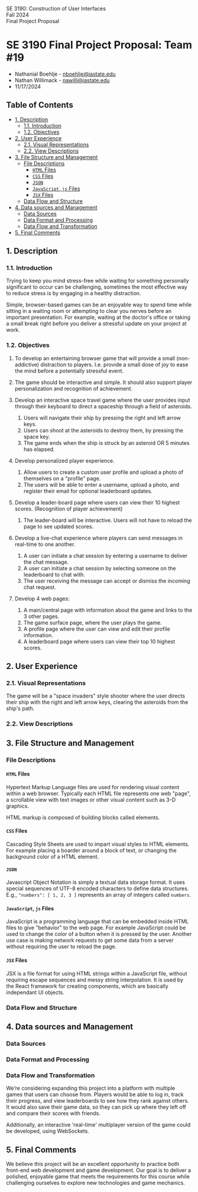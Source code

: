 SE 3190: Construction of User Interfaces  
Fall 2024  
Final Project Proposal

# SE 3190 Final Project Proposal: Team #19  <!-- omit from toc --> 

- Nathanial Boehlje - nboehlje@iastate.edu
- Nathan Willimack - nawilli@iastate.edu
- 11/17/2024

## Table of Contents <!-- omit from toc --> 
- [1. Description](#1-description)
  - [1.1. Introduction](#11-introduction)
  - [1.2. Objectives](#12-objectives)
- [2. User Experience](#2-user-experience)
  - [2.1. Visual Representations](#21-visual-representations)
  - [2.2. View Descriptions](#22-view-descriptions)
- [3. File Structure and Management](#3-file-structure-and-management)
  - [File Descriptions](#file-descriptions)
    - [`HTML` Files](#html-files)
    - [`CSS` Files](#css-files)
    - [`JSON`](#json)
    - [`JavaScript`, `js` Files](#javascript-js-files)
    - [`JSX` Files](#jsx-files)
  - [Data Flow and Structure](#data-flow-and-structure)
- [4. Data sources and Management](#4-data-sources-and-management)
  - [Data Sources](#data-sources)
  - [Data Format and Processing](#data-format-and-processing)
  - [Data Flow and Transformation](#data-flow-and-transformation)
- [5. Final Comments](#5-final-comments)


## 1. Description

### 1.1. Introduction

Trying to keep you mind stress-free while waiting for something personally significant to occur can be challenging, sometimes the most effective way to reduce stress is by engaging in a healthy distraction.

Simple, browser-based games can be an enjoyable way to spend time while sitting in a waiting room or attempting to clear you nerves before an important presentation. For example, waiting at the doctor's office or taking a small break right before you deliver a stressful update on your project at work. 

### 1.2. Objectives

1. To develop an entertaining browser game that will provide a small (non-addictive) distraction to players. I.e. provide a small dose of joy to ease the mind before a potentially stressful event.

2. The game should be interactive and simple. It should also support player personalization and recognition of achievement.

3. Develop an interactive space travel game where the user provides input through their keyboard to direct a spaceship through a field of asteroids.
    1. Users will navigate their ship by pressing the right and left arrow keys.
    2. Users can shoot at the asteroids to destroy them, by pressing the space key.
    3. The game ends when the ship is struck by an asteroid OR 5 minutes has elapsed.

4. Develop personalized player experience.
    1. Allow users to create a custom user profile and upload a photo of themselves on a "profile" page.
    2. The users will be able to enter a username, upload a photo, and register their email for optional leaderboard updates. 

5. Develop a leader-board page where users can view their 10 highest scores. (Recognition of player achievement)
    1. The leader-board will be interactive. Users will not have to reload the page to see updated scores. 
   
6. Develop a live-chat experience where players can send messages in real-time to one another. 
   1. A user can initiate a chat session by entering a username to deliver the chat message. 
   2. A user can initiate a chat session by selecting someone on the leaderboard to chat with.
   3. The user receiving the message can accept or dismiss the incoming chat request.   

7. Develop 4 web pages:
    1. A main/central page with information about the game and links to the 3 other pages.
    2. The game surface page, where the user plays the game. 
    3. A profile page where the user can view and edit their profile information.
    4. A leaderboard page where users can view their top 10 highest scores. 

## 2. User Experience 

### 2.1. Visual Representations
The game will be a "space invaders" style shooter where the user directs their ship with the right and left arrow keys, clearing the asteroids from the ship's path.

### 2.2. View Descriptions

## 3. File Structure and Management

### File Descriptions 

#### `HTML` Files

Hypertext Markup Language files are used for rendering visual content within a web browser. Typically each HTML file represents one web "page", a scrollable view with text images or other visual content such as 3-D graphics. 

HTML markup is composed of building blocks called elements.  

#### `CSS` Files

Cascading Style Sheets are used to impart visual styles to HTML elements. For example placing a boarder around a block of text, or changing the background color of a HTML element. 

#### `JSON`  

Javascript Object Notation is simply a textual data storage format. It uses special sequences of UTF-8 encoded characters to define data structures. E.g., `"numbers": [ 1, 2, 3 ]` represents an array of integers called `numbers`. 

#### `JavaScript`, `js` Files 

JavaScript is a programming language that can be embedded inside HTML files to give "behavior" to the web page. For example JavaScript could be used to change the color of a button when it is pressed by the user. Another use case is making network requests to get some data from a server without requiring the user to reload the page. 

#### `JSX` Files

JSX is a file format for using HTML strings within a JavaScript file, without requiring escape sequences and messy string interpolation. It is used by the React framework for creating components, which are basically independant UI objects. 

### Data Flow and Structure



## 4. Data sources and Management 

### Data Sources 
### Data Format and Processing 
### Data Flow and Transformation

We’re considering expanding this project into a platform with multiple games that users can choose from. Players would be able to log in, track their progress, and view leaderboards to see how they rank against others. It would also save their game data, so they can pick up where they left off and compare their scores with friends.

Additionally, an interactive 'real-time' multiplayer version of the game could be developed, using WebSockets.

## 5. Final Comments

We believe this project will be an excellent opportunity to practice both front-end web development and game development. Our goal is to deliver a polished, enjoyable game that meets the requirements for this course while challenging ourselves to explore new technologies and game mechanics.